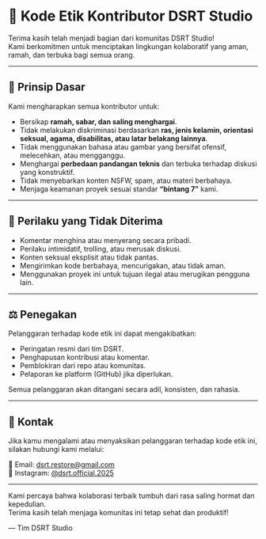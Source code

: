 # 📜 Kode Etik Kontributor DSRT Studio

Terima kasih telah menjadi bagian dari komunitas DSRT Studio!  
Kami berkomitmen untuk menciptakan lingkungan kolaboratif yang aman, ramah, dan terbuka bagi semua orang.

---

## 🌟 Prinsip Dasar

Kami mengharapkan semua kontributor untuk:

- Bersikap **ramah, sabar, dan saling menghargai**.
- Tidak melakukan diskriminasi berdasarkan **ras, jenis kelamin, orientasi seksual, agama, disabilitas, atau latar belakang lainnya**.
- Tidak menggunakan bahasa atau gambar yang bersifat ofensif, melecehkan, atau mengganggu.
- Menghargai **perbedaan pandangan teknis** dan terbuka terhadap diskusi yang konstruktif.
- Tidak menyebarkan konten NSFW, spam, atau materi berbahaya.
- Menjaga keamanan proyek sesuai standar **“bintang 7”** kami.

---

## 🚫 Perilaku yang Tidak Diterima

- Komentar menghina atau menyerang secara pribadi.
- Perilaku intimidatif, trolling, atau merusak diskusi.
- Konten seksual eksplisit atau tidak pantas.
- Mengirimkan kode berbahaya, mencurigakan, atau tidak aman.
- Menggunakan proyek ini untuk tujuan ilegal atau merugikan pengguna lain.

---

## ⚖️ Penegakan

Pelanggaran terhadap kode etik ini dapat mengakibatkan:

- Peringatan resmi dari tim DSRT.
- Penghapusan kontribusi atau komentar.
- Pemblokiran dari repo atau komunitas.
- Pelaporan ke platform (GitHub) jika diperlukan.

Semua pelanggaran akan ditangani secara adil, konsisten, dan rahasia.

---

## 🤝 Kontak

Jika kamu mengalami atau menyaksikan pelanggaran terhadap kode etik ini, silakan hubungi kami melalui:

📧 Email: dsrt.restore@gmail.com  
📸 Instagram: [@dsrt.official.2025](https://instagram.com/dsrt.official.2025)

---

Kami percaya bahwa kolaborasi terbaik tumbuh dari rasa saling hormat dan kepedulian.  
Terima kasih telah menjaga komunitas ini tetap sehat dan produktif!

— Tim DSRT Studio
